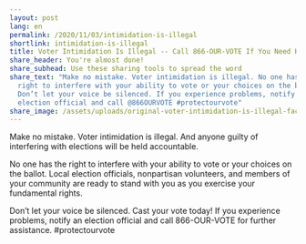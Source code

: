 ```yaml
---
layout: post
lang: en
permalink: /2020/11/03/intimidation-is-illegal
shortlink: intimidation-is-illegal
title: Voter Intimidation Is Illegal -- Call 866-OUR-VOTE If You Need Help!
share_header: You're almost done!
share_subhead: Use these sharing tools to spread the word
share_text: "Make no mistake. Voter intimidation is illegal. No one has the
  right to interfere with your ability to vote or your choices on the ballot.
  Don’t let your voice be silenced. If you experience problems, notify an
  election official and call @866OURVOTE #protectourvote"
share_image: /assets/uploads/original-voter-intimidation-is-illegal-facebook-twitter-pollwatcher.png
---
```

Make no mistake. Voter intimidation is illegal. And anyone guilty of interfering with elections will be held accountable. 

No one has the right to interfere with your ability to vote or your choices on the ballot. Local election officials, nonpartisan volunteers, and members of your community are ready to stand with you as you exercise your fundamental rights. 

Don’t let your voice be silenced. Cast your vote today! If you experience problems, notify an election official and call 866-OUR-VOTE for further assistance. #protectourvote